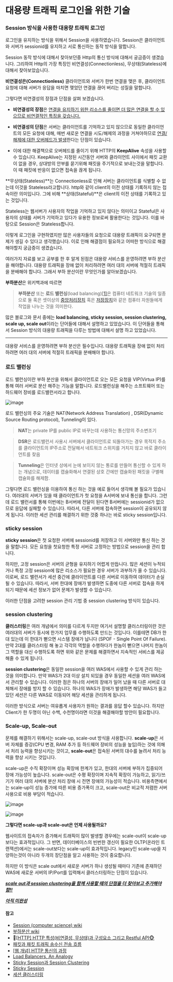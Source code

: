 # 대용량 트래픽 로그인을 위한 기술



### Session 방식을 사용한 대용량 트래픽 로그인

로그인을 유지하는 방식을 위해서 Session을 사용하였습니다. Session은 클라이언트와 서버가 sessionid를 유지하고 서로 통신하는 동작 방식을 말합니다.



Session 동작 방식에 대해서 찾아보던중 Http의 통신 방식에 대해서 궁금증이 생겼습니다. 그리하여 Http의 가장 특징인 비연결성(Connectionless), 무상태(Stateless)에 대해서 찾아보았습니다.



**비연결성은(Connectionless)** 클라이언트와 서버가 한번 연결을 맺은 후, 클라이언트 요청에 대해 서버가 응답을 마치면 맺었던 연결을 끊어 버리는 성질을 말합니다.

그렇다면 비연결성의 장점과 단점을 살펴 보겠습니다.

- **비연결성의 장점**은 <u>연결을 유지하기 위한 리소스를 줄이면 더 많은 연결을 할 수 있으므로 비연결적인 특징을 갖습니다.</u>

- **비연결성의 단점**은 서버는 클라이언트를 기억하고 있지 않으므로 동일한 클라이언트의 모든 요청에 대해, 매번 새로운 연결을 시도/해제의 과정을 거쳐야하므로 <u>연결/해제에 대한 오버헤드가 발생</u>한다는 단점이 있습니다.

- 이에 대한 해결책으로 오버헤드를 줄이기 위해 HTTP의 **KeepAlive** 속성을 사용할 수 있습니다. KeepAlive는 지정된 시간동안 서버와 클라이언트 사이에서 패킷 교환이 없을 경우, 상대방의 안부를 묻기위해 패킷을 주기적으로 보내는것을 말합니다. 이 때 패킷에 반응이 없으면 접속을 끊게 됩니다.

**무상태(Stateless)**는 Connectionless로 인해 서버는 클라이언트를 식별할 수 없는데 이것을 Stateless라고합니다. http와 같이 client의 이전 상태를 기록하지 않는 접속이란 의미입니다. 그에 비해 **상태(Stateful)**은 client의 이전 상태를 기록하고 있는 것입니다. 



Stateless는 웹서버가 사용자의 작업을 기억하고 있지 않다는 의미이고 Stateful은 사용자의 상태를 서버가 기억하고 있다가 유용한 정보로써 활용한다는 것입니다. 이를 바탕으로 Session은 Stateless합니다.



이렇게 로그인을 구현하였지만 많은 사용자들의 요청으로 대용량 트래픽이 요구되면 문제가 생길 수 있다고 생각했습니다. 이로 인해 해결점이 필요하고 어떠한 방식으로 해결해야할지 궁금증이 생겼습니다.



여러가지 자료를 보고 공부를 한 후 알게 된점은 대용량 서비스를 운영하려면 부하 분산을 해야합니다. 대용량 트래픽을 장애 없이 처리하려면 여러 대의 서버에 적절히 트래픽을 분배해야 합니다. 그래서 부하 분산이란 무엇인가를 알아보겠습니다.



**부하분산**은 위키백과에 따르면

> **부하분산** 또는 **로드 밸런싱**(load balancing)[[1\]](https://ko.wikipedia.org/wiki/부하분산#cite_note-:1-1)은 컴퓨터 네트워크 기술의 일종으로 둘 혹은 셋이상의 [중앙처리장치](https://ko.wikipedia.org/wiki/중앙처리장치) 혹은 [저장장치](https://ko.wikipedia.org/wiki/저장장치)와 같은 컴퓨터 자원들에게 작업을 나누는 것을 의미한다.



많은 블로그와 문서 중에는 **load balancing, sticky session, session clustering, scale up, scale out**이라는 단어들에 대해서 설명하고 있었습니다. 이 단어들을 통해서 Session 방식의 대용량 트래픽을 다루는 방법에 대해서 설명 하고 있었습니다.



---



대용량 서비스를 운영하려면 부하 분산은 필수입니다. 대용량 트래픽을 장애 없이 처리하려면 여러 대의 서버에 적절히 트래픽을 분배해야 합니다.

### 로드 밸런싱

로드 밸런싱이란 부하 분산을 위해서 클라이언트로 오는 모든 요청을 VIP(Virtua IP)를 통해 여러 서버로 분산 해주는 기능을 말합니다. 로드밸런싱을 해주는 소프트웨어 또는 하드웨어 장비를 로드밸런서라고 합니다.



![image](https://user-images.githubusercontent.com/55625864/93168515-04ef4e80-f75e-11ea-94fe-b6e2afb51034.png)



로드 밸런싱의 주요 기술은 NAT(Network Address Translation) , DSR(Dynamic Source Routing protocol), Tunneling이 있다. 

> **NAT**는 private IP를 public IP로 바꾸는데 사용하는 통신망의 주소변조기

> **DSR**은 로드밸런서 사용시 서버에서 클라이언트로 되돌아가는 경우 목적지 주소를 클라이언트의 IP주소로 전달해서 네트워크 스위치를 거치지 않고 바로 클라이언트를 찾음

> **Tunneling**은 인터넷 상에서 눈에 보이지 않는 통로를 만들어 통신할 수 있게 하는 개념으로, 데이터를 캡슐화해서 연결된 상호 간에만 캡슐화된 패킷을 구별해 캡슐화를 해제함.



그렇다면 로드 밸런싱을 이용하여 통신 하는 것을 예로 들어서 생각해 볼 필요가 있습니다. 여러대의 서버가 있을 때 클라이언트가 첫 요청을 A서버에 보내 통신을 합니다. 그런데 로드 밸런서를 통해 이번에는 B서버에 전달이 된다면 B서버에는 sessionid가 없으므로 응답에 실패할 수 있습니다. 따라서, 다른 서버에 접속하면 session이 공유되지 않게 됩니다. 이러한 세션 관리를 해결하기 위한 것중 하나는 바로 sticky session입니다.

### sticky session

**sticky session**은 첫 요청한 서버에 sessionid를 저장하고 이 서버와만 통신 하는 것을 말합니다. 모든 요청을 첫요청한 특정 서버로 고정하는 방법으로 session을 관리 합니다.



하지만, 고정 session은 서버의 균형을 유지하기 어렵게 만듭니다. 많은 세션이 누적되거나 특정 고정 session에 많은 리소스가 필요한 경우 서버가 과부하가 올 수 있습니다. 이로써, 로드 밸런서가 세션 중간에 클라이언트를 다른 서버로 이동하여 데이터가 손실 될 수 있습니다. 따라서, 서버 한대에 장애가 발생하면 도중에 다른 서버로 접속을 하게 되기 때문에 세션 정보가 없어 문제가 발생할 수 있습니다.



이러한 단점을 고려한 session 관리 기법 중 session clustering 방식이 있습니다.



### session clustering

**클러스터링**은 여러 개념에서 의미를 다르게 두지만 여기서 설명할 클러스터링이란 것은 여러대의 서버가 동시에 한가지 업무를 수행하도록 만드는 것입니다. 이를테면 DB가 한대 있는데 이 한대가 뻗으면 시스템 장애가 납니다 (SPOF - Single Point Of Failure). 만약 2대를 클러스터링 해 놓고 각각의 역할을 수행하다가 한놈이 뻗으면 나머지 한놈이 그 역할을 대신 수행하도록 하면 위와 같은 문제를 해결하면서 지속적인 서비스를 제공해줄 수 있게 됩니다.



**session clustering**은 동일한 session을 여러 WAS에서 사용할 수 있게 관리 하는 것을 의미합니다. 만약 WAS가 2대 이상 설치 되있을 경우 동일한 세션을 여러 WAS에서 관리할 수 있습니다. 이러한 점은 하나의 서버의 장애가 일어 났을 때 다른 서버로 대체해서 장애를 방지 할 수 있습니다. 하나의 WAS가 장애가 발생하면 해당 WAS가 들고 있던 세션은 다른 WAS로 이동되어 해당 세션을 관리하게 됩니다.



이러한 방식으로 서버는 여유롭게 사용자가 원하는 결과를 응답 할수 있습니다. 하지만 Client가 한 두명이 아닌 수백, 수천명이라면 이것을 해결해야할 방안이 필요합니다.



### Scale-up, Scale-out

문제를 해결하기 위해서는 scale-up, scale-out 방식을 사용합니다. **scale-up**은 서버 자체를 증강(CPU 변경, RAM 추가 등 하드웨어 장비의 성능을 높임)하는 것에 의해서 처리 능력을 향상시키는 것이고, **scale-out**은 접속된 서버의 대수를 늘려서 처리 능력을 향상 시키는 것입니다.



scale-up은 수직 확장이며 성능 확장에 한계가 있고, 한대의 서버에 부하가 집중되어 장애 가능성이 높습니다. scale-out은 수평 확장이며 지속적 확장이 가능하고, 읽기/쓰기가 여러 대의 서버에 분산 처리 장애 시 전면 장애의 가능성이 적습니다. 비용측면에서는 scale-up이 성능 증가에 따른 비용 증가폭이 크고, scale-out은 비교적 저렴한 서버 사용으로 비용 부담이 적습니다.

![image](https://user-images.githubusercontent.com/55625864/93166888-5eee1500-f75a-11ea-9483-d15aa3e148fd.png)



![image](https://user-images.githubusercontent.com/55625864/93166818-3c5bfc00-f75a-11ea-837b-239f66dfe7ed.png)



**그렇다면 scale-up과 scale-out은 언제 사용될까요?**

웹사이트의 접속자가 증가해서 트래픽이 많이 발생할 경우에는 scale-out이 scale-up 보다는 효과적입니다. 그 반면, 데이터베이스의 빈번한 갱신이 필요한 OLTP(온라인 트랜잭션)에서는 scale-out보다는 scale-up이 효과적입니다. legacy인 scale-up을 지양하는것이 아니라 두개의 장단점을 알고 사용하는 것이 중요합니다.



하지만 이 방식은 scale out에서 새로운 서버가 하나 생성될 때마다 기존에 존재하던 WAS에 새로운 서버의 IP/Port를 입력해서 클러스터링하는 단점이 있습니다.



**<u>*scale out과 session clustering을 함께 사용할 때의 단점을 더 찾아보고 추가해야함!!*</u>**

**<u>*아직 미완성*</u>**



#### 참고

- [Session (computer science) wiki](https://en.wikipedia.org/wiki/Session_(computer_science))
- [부하분산 wiki](https://ko.wikipedia.org/wiki/%EB%B6%80%ED%95%98%EB%B6%84%EC%82%B0)
- 🙈[[HTTP\] HTTP 특성(비연결성, 무상태)과 구성요소 그리고 Restful API🐵](https://victorydntmd.tistory.com/286)
- [패킷과 패킷 트래픽 송수신 전송 흐름](https://blog.naver.com/sung_mk1919/221177021021)
- [[웹 개념] HTTP 통신의 과정](https://cordelia273.space/11)
- [Load Balancers, An Analogy](https://codeburst.io/load-balancers-an-analogy-cc64d9430db0)
- [Sticky Session과 Session Clustering](https://smjeon.dev/web/sticky-session/)
- [Sticky Session](https://www.imperva.com/learn/availability/sticky-session-persistence-and-cookies/)
- [세션 클러스터링](https://brownbears.tistory.com/168)